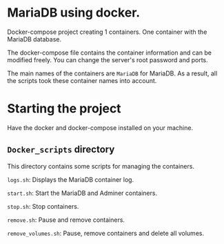 # MariaDB using docker.

Docker-compose project creating 1 containers. One container with the MariaDB database.

The docker-compose file contains the container information and can be modified freely. You can change the server's root password and ports.

The main names of the containers are `MariaDB` for MariaDB. As a result, all the scripts took these container names into account.

# Starting the project

Have the docker and docker-compose installed on your machine.

## `Docker_scripts` directory

This directory contains some scripts for managing the containers.

`logs.sh`: Displays the MariaDB container log.

`start.sh`: Start the MariaDB and Adminer containers.

`stop.sh`: Stop containers.

`remove.sh`: Pause and remove containers.

`remove_volumes.sh`: Pause, remove containers and delete all volumes.